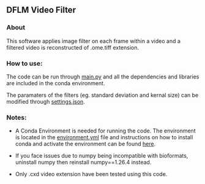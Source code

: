 ## DFLM Video Filter
### About
This software applies image filter on each frame within a video and a filtered video is reconstructed of .ome.tiff 
extension.
### How to use:
The code can be run through [main.py](main.py) and all the dependencies and libraries are included in the conda environment.

The paramaters of the filters (eg. standard deviation and kernal size) can be modified through [settings.json](settings.json).
### Notes:
- A Conda Environment is needed for running the code.
The environment is located in the [environment.yml](environment.yml) file and instructions on how to install conda and 
activate the environment can be found [here](https://docs.conda.io/projects/conda/en/latest/user-guide/tasks/manage-environments.html).

- If you face issues due to numpy being incompatible with bioformats, uninstall numpy then reinstall numpy==1.26.4 instead.
- Only .cxd video extension have been tested using this code.
